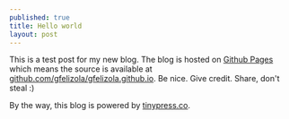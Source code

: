 ```yaml
---
published: true
title: Hello world
layout: post
---
```

This is a test post for my new blog. The blog is hosted on [Github Pages](http://pages.github.com/) which means the source is available at [github.com/gfelizola/gfelizola.github.io](http://github.com/gfelizola/gfelizola.github.io). Be nice. Give credit. Share, don't steal :)

By the way, this blog is powered by [tinypress.co](https://tinypress.co).